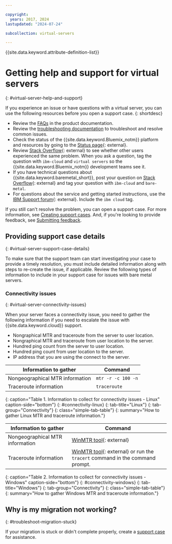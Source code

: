 ```yaml
---

copyright:
  years: 2017, 2024
lastupdated: "2024-07-24"

subcollection: virtual-servers

---
```


{{site.data.keyword.attribute-definition-list}}

# Getting help and support for virtual servers
{: #virtual-server-help-and-support}

If you experience an issue or have questions with a virtual server, you can use the following resources before you open a support case.
{: shortdesc}

* Review the [FAQs](/docs/virtual-servers?topic=virtual-servers-faqs-virtual-servers) in the product documentation.
* Review the [troubleshooting documentation](/docs/virtual-servers?topic=virtual-servers-vsi-troubleshoot-vs-why-vs-read-only) to troubleshoot and resolve common issues.
* Check the status of the {{site.data.keyword.Bluemix_notm}} platform and resources by going to the [Status page](https://cloud.ibm.com/status){: external}.
* Review [Stack Overflow](https://stackoverflow.com/questions){: external} to see whether other users experienced the same problem. When you ask a question, tag the question with `ibm-cloud` and `virtual servers` so the {{site.data.keyword.Bluemix_notm}} development teams see it.
* If you have technical questions about {{site.data.keyword.baremetal_short}}, post your question on [Stack Overflow](http://stackoverflow.com/search?q=bare-metal+ibm-cloud){: external} and tag your question with `ibm-cloud` and `bare-metal`.
* For questions about the service and getting started instructions, use the [IBM Support forum](https://community.ibm.com/community/user/home){: external}. Include the `ibm cloud` tag.

If you still can't resolve the problem, you can open a support case. For more information, see [Creating support cases](/docs/get-support?topic=get-support-open-case). And, if you're looking to provide feedback, see [Submitting feedback](/docs/overview?topic=overview-feedback).



## Providing support case details
{: #virtual-server-support-case-details}

To make sure that the support team can start investigating your case to provide a timely resolution, you must include detailed information along with steps to re-create the issue, if applicable. Review the following types of information to include in your support case for issues with bare metal servers.

### Connectivity issues
{: #virtual-server-connectivity-issues}

When your server faces a connectivity issue, you need to gather the following information if you need to escalate the issue with {{site.data.keyword.cloud}} support.

* Nongraphical MTR and traceroute from the server to user location.
* Nongraphical MTR and traceroute from user location to the server.
* Hundred ping count from the server to user location.
* Hundred ping count from user location to the server.
* IP address that you are using the connect to the server.

| Information to gather | Command |
|-----|-----|
| Nongeographical MTR information | `mtr -r -c 100 -n` |
| Traceroute information |  `traceroute` |
{: caption="Table 1. Information to collect for connectivity issues - Linux" caption-side="bottom"}
{: #connectivity-linux}
{: tab-title="Linux"}
{: tab-group="Connectivity"}
{: class="simple-tab-table"}
{: summary="How to gather Linux MTR and traceroute information."}

| Information to gather | Command |
|-----|-----|
| Nongeographical MTR information | [WinMTR tool](http://sourceforge.net/projects/winmtr/){: external} |
| Traceroute information | [WinMTR tool](http://sourceforge.net/projects/winmtr/){: external} or run the `tracert` command in the command prompt. |
{: caption="Table 2. Information to collect for connectivity issues - Windows" caption-side="bottom"}
{: #connectivity-windows}
{: tab-title="Windows"}
{: tab-group="Connectivity"}
{: class="simple-tab-table"}
{: summary="How to gather Windows MTR and traceroute information."}


## Why is my migration not working?
{: #troubleshoot-migration-stuck}

If your migration is stuck or didn't complete properly, create a [support case](/docs/get-support?topic=get-support-get-supportfaq#open-support-case) for assistance.
